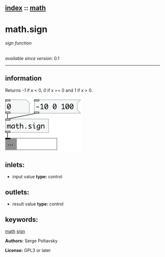 [index](index.html) :: [math](category_math.html)
---

# math.sign

###### sign function

*available since version:* 0.1

---


## information
Returns *-1* if x &lt; 0, *0* if x == 0 and *1* if x &gt; 0.



[![example](../examples/img/math.sign.jpg)](../examples/pd/math.sign.pd)









## inlets:

* input value 
__type:__ control<br>



## outlets:

* result value
__type:__ control<br>



## keywords:

[math](keywords/math.html)
[sign](keywords/sign.html)






**Authors:** Serge Poltavsky




**License:** GPL3 or later





